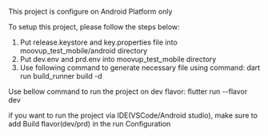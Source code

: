 This project is configure on Android Platform only

To setup this project, please follow the steps below:

1. Put release.keystore and key.properties file into moovup_test_mobile/android directory
2. Put dev.env and prd.env into moovup_test_mobile directory 
3. Use following command to generate necessary file using command: dart run build_runner build -d

Use bellow command to run the project on dev flavor:
flutter run --flavor dev

if you want to run the project via IDE(VSCode/Android studio), make sure to add Build flavor(dev/prd) in the run Configuration 